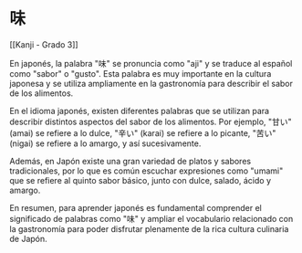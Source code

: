 # 味

[[Kanji - Grado 3]]

En japonés, la palabra "味" se pronuncia como "aji" y se traduce al español como "sabor" o "gusto". Esta palabra es muy importante en la cultura japonesa y se utiliza ampliamente en la gastronomía para describir el sabor de los alimentos.

En el idioma japonés, existen diferentes palabras que se utilizan para describir distintos aspectos del sabor de los alimentos. Por ejemplo, "甘い" (amai) se refiere a lo dulce, "辛い" (karai) se refiere a lo picante, "苦い" (nigai) se refiere a lo amargo, y así sucesivamente.

Además, en Japón existe una gran variedad de platos y sabores tradicionales, por lo que es común escuchar expresiones como "umami" que se refiere al quinto sabor básico, junto con dulce, salado, ácido y amargo.

En resumen, para aprender japonés es fundamental comprender el significado de palabras como "味" y ampliar el vocabulario relacionado con la gastronomía para poder disfrutar plenamente de la rica cultura culinaria de Japón.
